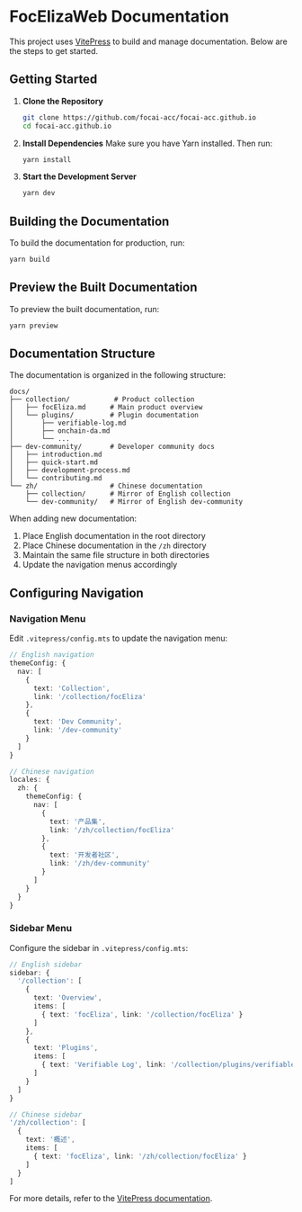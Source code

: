 # FocElizaWeb Documentation

This project uses [VitePress](https://vitepress.vuejs.org/) to build and manage documentation. Below are the steps to get started.

## Getting Started

1. **Clone the Repository**

   ```bash
   git clone https://github.com/focai-acc/focai-acc.github.io
   cd focai-acc.github.io
   ```

2. **Install Dependencies**
   Make sure you have Yarn installed. Then run:

   ```bash
   yarn install
   ```

3. **Start the Development Server**

   ```bash
   yarn dev
   ```

## Building the Documentation

To build the documentation for production, run:

```bash
yarn build
```

## Preview the Built Documentation

To preview the built documentation, run:

```bash
yarn preview
```

## Documentation Structure

The documentation is organized in the following structure:

```
docs/
├── collection/           # Product collection
│   ├── focEliza.md      # Main product overview
│   └── plugins/         # Plugin documentation
│       ├── verifiable-log.md
│       ├── onchain-da.md
│       └── ...
├── dev-community/       # Developer community docs
│   ├── introduction.md
│   ├── quick-start.md
│   ├── development-process.md
│   └── contributing.md
└── zh/                  # Chinese documentation
    ├── collection/      # Mirror of English collection
    └── dev-community/   # Mirror of English dev-community
```

When adding new documentation:
1. Place English documentation in the root directory
2. Place Chinese documentation in the `/zh` directory
3. Maintain the same file structure in both directories
4. Update the navigation menus accordingly

## Configuring Navigation

### Navigation Menu

Edit `.vitepress/config.mts` to update the navigation menu:

```typescript
// English navigation
themeConfig: {
  nav: [
    {
      text: 'Collection',
      link: '/collection/focEliza'
    },
    {
      text: 'Dev Community',
      link: '/dev-community'
    }
  ]
}

// Chinese navigation
locales: {
  zh: {
    themeConfig: {
      nav: [
        {
          text: '产品集',
          link: '/zh/collection/focEliza'
        },
        {
          text: '开发者社区',
          link: '/zh/dev-community'
        }
      ]
    }
  }
}
```

### Sidebar Menu

Configure the sidebar in `.vitepress/config.mts`:

```typescript
// English sidebar
sidebar: {
  '/collection': [
    {
      text: 'Overview',
      items: [
        { text: 'focEliza', link: '/collection/focEliza' }
      ]
    },
    {
      text: 'Plugins',
      items: [
        { text: 'Verifiable Log', link: '/collection/plugins/verifiable-log' }
      ]
    }
  ]
}

// Chinese sidebar
'/zh/collection': [
  {
    text: '概述',
    items: [
      { text: 'focEliza', link: '/zh/collection/focEliza' }
    ]
  }
]
```

For more details, refer to the [VitePress documentation](https://vitepress.vuejs.org/).

